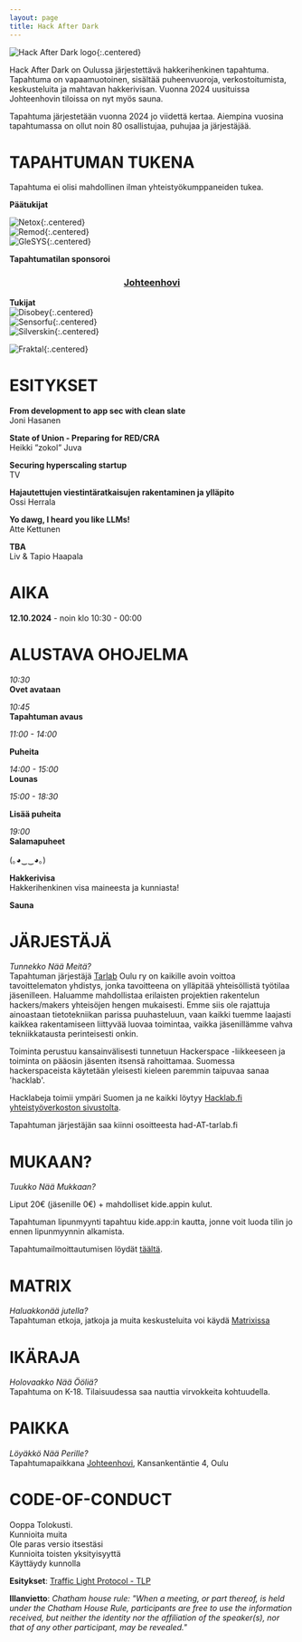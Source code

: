 ```yaml
---
layout: page
title: Hack After Dark
---
```

![Hack After Dark logo](/assets/img/HackDark.png){:.centered}

Hack After Dark on Oulussa järjestettävä hakkerihenkinen tapahtuma. Tapahtuma on vapaamuotoinen, sisältää puheenvuoroja, verkostoitumista, keskusteluita ja mahtavan hakkerivisan. Vuonna 2024 uusituissa Johteenhovin tiloissa on nyt myös sauna.

Tapahtuma järjestetään vuonna 2024 jo viidettä kertaa. Aiempina vuosina tapahtumassa on ollut noin 80 osallistujaa, puhujaa ja järjestäjää.

# TAPAHTUMAN TUKENA

Tapahtuma ei olisi mahdollinen ilman yhteistyökumppaneiden tukea. 

**Päätukijat**  

![Netox](/assets/img/HAD2024/Netox-Horizontal-50.png){:.centered}  
![Remod](/assets/img/HAD2024/Remod.png){:.centered}  
![GleSYS](/assets/img/HAD2024/GleSYS.png){:.centered}

**Tapahtumatilan sponsoroi**  

<center><h3><a href="https://www.johteenhovi.fi/">Johteenhovi</a></h3></center>

**Tukijat**  
![Disobey](/assets/img/HAD2024/disobey.png){:.centered}  
![Sensorfu](/assets/img/HAD2024/SensorFu.png){:.centered}  
![Silverskin](/assets/img/HAD2024/Silverskin.png){:.centered}  


![Fraktal](/assets/img/HAD2024/Fraktal.png){:.centered} 


# ESITYKSET

**From development to app sec with clean slate**  
Joni Hasanen

**State of Union - Preparing for RED/CRA**  
Heikki ”zokol” Juva

**Securing hyperscaling startup**  
TV

**Hajautettujen viestintäratkaisujen rakentaminen ja ylläpito**  
Ossi Herrala

**Yo dawg, I heard you like LLMs!**  
Atte Kettunen

**TBA**  
Liv & Tapio Haapala

# AIKA
**12.10.2024** - noin klo 10:30 - 00:00

# ALUSTAVA OHOJELMA

*10:30*  
**Ovet avataan**

*10:45*  
**Tapahtuman avaus**  

*11:00 - 14:00*  

**Puheita**  

*14:00 - 15:00*  
**Lounas**  

*15:00 - 18:30*  

**Lisää puheita**  

*19:00*  
**Salamapuheet**

(｡◕‿‿◕｡)

**Hakkerivisa**  
Hakkerihenkinen visa maineesta ja kunniasta!

**Sauna**  


# JÄRJESTÄJÄ
*Tunnekko Nää Meitä?*  
Tapahtuman järjestäjä [Tarlab](http://tarlab.fi/) Oulu ry on kaikille avoin voittoa tavoittelematon yhdistys, jonka tavoitteena on ylläpitää yhteisöllistä työtilaa jäsenilleen. Haluamme mahdollistaa erilaisten projektien rakentelun hackers/makers yhteisöjen hengen mukaisesti. Emme siis ole rajattuja ainoastaan tietotekniikan parissa puuhasteluun, vaan kaikki tuemme laajasti kaikkea rakentamiseen liittyvää luovaa toimintaa, vaikka jäsenillämme vahva tekniikkatausta perinteisesti onkin.
 
Toiminta perustuu kansainvälisesti tunnetuun Hackerspace -liikkeeseen ja toiminta on pääosin jäsenten itsensä rahoittamaa. Suomessa hackerspaceista käytetään yleisesti kieleen paremmin taipuvaa sanaa 'hacklab'.

Hacklabeja toimii ympäri Suomen ja ne kaikki löytyy [Hacklab.fi yhteistyöverkoston sivustolta](https://hacklab.fi/).

Tapahtuman järjestäjän saa kiinni osoitteesta had-AT-tarlab.fi

# MUKAAN?
*Tuukko Nää Mukkaan?*  

Liput 20€ (jäsenille 0€) + mahdolliset kide.appin kulut.

Tapahtuman lipunmyynti tapahtuu kide.app:in kautta, jonne voit luoda tilin jo ennen lipunmyynnin alkamista.

Tapahtumailmoittautumisen löydät <a href="https://kide.app/events/aa7187b1-3e84-4a51-b945-a41be162f52c">täältä</a>.

# MATRIX
*Haluakkonää jutella?*  
Tapahtuman etkoja, jatkoja ja muita keskusteluita voi käydä [Matrixissa](https://matrix.to/#/#had2024:hacklab.fi)

# IKÄRAJA
*Holovaakko Nää Ööliä?*  
Tapahtuma on K-18.
Tilaisuudessa saa nauttia virvokkeita kohtuudella.

# PAIKKA
*Löyäkkö Nää Perille?*  
Tapahtumapaikkana [Johteenhovi](https://www.openstreetmap.org/search?query=johteenhovi%20oulu#map=19/65.01442/25.43256), Kansankentäntie 4, Oulu

# CODE-OF-CONDUCT
Ooppa Tolokusti.  
Kunnioita muita  
Ole paras versio itsestäsi  
Kunnioita toisten yksityisyyttä  
Käyttäydy kunnolla  

**Esitykset**: [Traffic Light Protocol - TLP](https://en.wikipedia.org/wiki/Traffic_Light_Protocol)

**Illanvietto**:
*Chatham house rule: "When a meeting, or part thereof, is held under the Chatham House Rule, participants are free to use the information received, but neither the identity nor the affiliation of the speaker(s), nor that of any other participant, may be revealed."*
